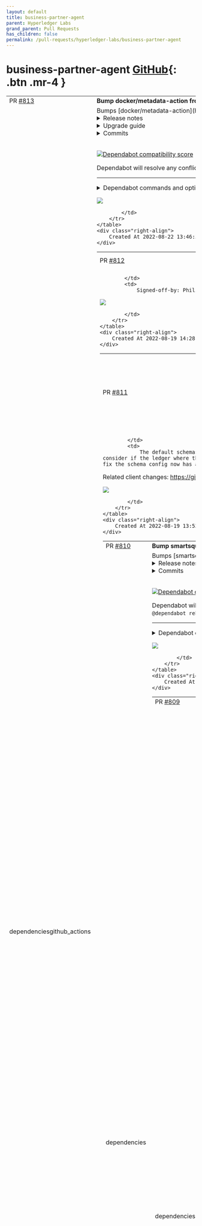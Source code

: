 ```yaml
---
layout: default
title: business-partner-agent
parent: Hyperledger Labs
grand_parent: Pull Requests
has_children: false
permalink: /pull-requests/hyperledger-labs/business-partner-agent
---
```


# business-partner-agent <span class="fs-3 right-align">[GitHub](https://github.com/hyperledger-labs/business-partner-agent){: .btn .mr-4 }</span>


<div>
    <table>
        <tr>
            <td>
                PR <a href="https://github.com/hyperledger-labs/business-partner-agent/pull/813" class=".btn">#813</a>
            </td>
            <td>
                <b>
                    Bump docker/metadata-action from 3 to 4
                </b>
            </td>
        </tr>
        <tr>
            <td>
                <span class="chip">dependencies</span><span class="chip">github_actions</span>
            </td>
            <td>
                Bumps [docker/metadata-action](https://github.com/docker/metadata-action) from 3 to 4.
<details>
<summary>Release notes</summary>
<p><em>Sourced from <a href="https://github.com/docker/metadata-action/releases">docker/metadata-action's releases</a>.</em></p>
<blockquote>
<h2>v4.0.0</h2>
<ul>
<li>Node 16 as default runtime by <a href="https://github.com/crazy-max"><code>@​crazy-max</code></a> (<a href="https://github-redirect.dependabot.com/docker/metadata-action/issues/176">#176</a>)
<ul>
<li>This requires a minimum <a href="https://github.com/actions/runner/releases/tag/v2.285.0">Actions Runner</a> version of v2.285.0, which is by default available in GHES 3.4 or later.</li>
</ul>
</li>
<li>Do not sanitize before pattern matching by <a href="https://github.com/crazy-max"><code>@​crazy-max</code></a> (<a href="https://github-redirect.dependabot.com/docker/metadata-action/issues/201">#201</a>)
<ul>
<li>Breaking change with <code>type=match</code> pattern matching</li>
</ul>
</li>
</ul>
<p><strong>Full Changelog</strong>: <a href="https://github.com/docker/metadata-action/compare/v3.8.0...v4.0.0">https://github.com/docker/metadata-action/compare/v3.8.0...v4.0.0</a></p>
<h2>v3.8.0</h2>
<ul>
<li>Add attribute to enable/disable images by <a href="https://github.com/crazy-max"><code>@​crazy-max</code></a> (<a href="https://github-redirect.dependabot.com/docker/metadata-action/issues/193">#193</a>)</li>
<li>Add <code>is_default_branch</code> global expression by <a href="https://github.com/crazy-max"><code>@​crazy-max</code></a> (<a href="https://github-redirect.dependabot.com/docker/metadata-action/issues/192">#192</a> <a href="https://github-redirect.dependabot.com/docker/metadata-action/issues/197">#197</a> <a href="https://github-redirect.dependabot.com/docker/metadata-action/issues/198">#198</a>)</li>
<li>Update fixtures (dev) by <a href="https://github.com/crazy-max"><code>@​crazy-max</code></a> (<a href="https://github-redirect.dependabot.com/docker/metadata-action/issues/190">#190</a>)</li>
<li>Bump semver from 7.3.5 to 7.3.7 (<a href="https://github-redirect.dependabot.com/docker/metadata-action/issues/185">#185</a>)</li>
<li>Bump moment from 2.29.2 to 2.29.3 (<a href="https://github-redirect.dependabot.com/docker/metadata-action/issues/187">#187</a>)</li>
<li>Bump csv-parse from 4.16.3 to 5.0.4 (<a href="https://github-redirect.dependabot.com/docker/metadata-action/issues/195">#195</a>)</li>
</ul>
<p><strong>Full Changelog</strong>: <a href="https://github.com/docker/metadata-action/compare/v3.7.0...v3.8.0">https://github.com/docker/metadata-action/compare/v3.7.0...v3.8.0</a></p>
<h2>v3.7.0</h2>
<ul>
<li>Handle comments for multi-line inputs (<a href="https://github-redirect.dependabot.com/docker/metadata-action/issues/172">#172</a>)</li>
<li>Missing <code>json</code> output in <code>action.yml</code> (<a href="https://github-redirect.dependabot.com/docker/metadata-action/issues/167">#167</a>)</li>
<li>Update dev dependencies and workflow (<a href="https://github-redirect.dependabot.com/docker/metadata-action/issues/175">#175</a>)</li>
<li>Bump minimist from 1.2.5 to 1.2.6 (<a href="https://github-redirect.dependabot.com/docker/metadata-action/issues/182">#182</a>)</li>
<li>Bump moment from 2.29.1 to 2.29.2 (<a href="https://github-redirect.dependabot.com/docker/metadata-action/issues/180">#180</a>)</li>
<li>Bump <code>@​actions/github</code> from 5.0.0 to 5.0.1 (<a href="https://github-redirect.dependabot.com/docker/metadata-action/issues/179">#179</a>)</li>
<li>Bump node-fetch from 2.6.1 to 2.6.7 (<a href="https://github-redirect.dependabot.com/docker/metadata-action/issues/173">#173</a>)</li>
</ul>
<h2>v3.6.2</h2>
<ul>
<li>Handle raw statement for pre-release (<a href="https://github-redirect.dependabot.com/docker/metadata-action/issues/155">#155</a> <a href="https://github-redirect.dependabot.com/docker/metadata-action/issues/156">#156</a>)</li>
</ul>
<h2>v3.6.1</h2>
<ul>
<li>Preserve quotes inside unquoted field (<a href="https://github-redirect.dependabot.com/docker/metadata-action/issues/153">#153</a>)</li>
</ul>
<h2>v3.6.0</h2>
<ul>
<li><code>base_ref</code> global expression (<a href="https://github-redirect.dependabot.com/docker/metadata-action/issues/142">#142</a>)</li>
<li>Trim tags and flavor inputs (<a href="https://github-redirect.dependabot.com/docker/metadata-action/issues/143">#143</a>)</li>
<li>Bump <code>@​actions/core</code> from 1.5.0 to 1.6.0 (<a href="https://github-redirect.dependabot.com/docker/metadata-action/issues/135">#135</a>)</li>
<li>Bump ansi-regex from 5.0.0 to 5.0.1 (<a href="https://github-redirect.dependabot.com/docker/metadata-action/issues/134">#134</a>)</li>
<li>Bump tmpl from 1.0.4 to 1.0.5 (<a href="https://github-redirect.dependabot.com/docker/metadata-action/issues/132">#132</a>)</li>
<li>Bump csv-parse from 4.16.0 to 4.16.3 (<a href="https://github-redirect.dependabot.com/docker/metadata-action/issues/131">#131</a>)</li>
</ul>
<h2>v3.5.0</h2>
<ul>
<li>Add global expression <code>date</code> (<a href="https://github-redirect.dependabot.com/docker/metadata-action/issues/121">#121</a>)</li>
<li>Bump <code>@​actions/core</code> from 1.4.0 to 1.5.0 (<a href="https://github-redirect.dependabot.com/docker/metadata-action/issues/122">#122</a>)</li>
</ul>
<h2>v3.4.1</h2>
<ul>
<li>Only return edge if branch matches (<a href="https://github-redirect.dependabot.com/docker/metadata-action/issues/115">#115</a>)</li>
</ul>
<h2>v3.4.0</h2>
<ul>
<li>PEP 440 support (<a href="https://github-redirect.dependabot.com/docker/metadata-action/issues/108">#108</a>)</li>
</ul>
<!-- raw HTML omitted -->
</blockquote>
<p>... (truncated)</p>
</details>
<details>
<summary>Upgrade guide</summary>
<p><em>Sourced from <a href="https://github.com/docker/metadata-action/blob/master/UPGRADE.md">docker/metadata-action's upgrade guide</a>.</em></p>
<blockquote>
<h1>Upgrade notes</h1>
<h2>v2 to v3</h2>
<ul>
<li>Repository has been moved to docker org. Replace <code>crazy-max/ghaction-docker-meta@v2</code> with <code>docker/metadata-action@v4</code></li>
<li>The default bake target has been changed: <code>ghaction-docker-meta</code> &gt; <code>docker-metadata-action</code></li>
</ul>
<h2>v1 to v2</h2>
<ul>
<li><a href="https://github.com/docker/metadata-action/blob/master/#inputs">inputs</a>
<ul>
<li><a href="https://github.com/docker/metadata-action/blob/master/#tag-sha"><code>tag-sha</code></a></li>
<li><a href="https://github.com/docker/metadata-action/blob/master/#tag-edge--tag-edge-branch"><code>tag-edge</code> / <code>tag-edge-branch</code></a></li>
<li><a href="https://github.com/docker/metadata-action/blob/master/#tag-semver"><code>tag-semver</code></a></li>
<li><a href="https://github.com/docker/metadata-action/blob/master/#tag-match--tag-match-group"><code>tag-match</code> / <code>tag-match-group</code></a></li>
<li><a href="https://github.com/docker/metadata-action/blob/master/#tag-latest"><code>tag-latest</code></a></li>
<li><a href="https://github.com/docker/metadata-action/blob/master/#tag-schedule"><code>tag-schedule</code></a></li>
<li><a href="https://github.com/docker/metadata-action/blob/master/#tag-custom--tag-custom-only"><code>tag-custom</code> / <code>tag-custom-only</code></a></li>
<li><a href="https://github.com/docker/metadata-action/blob/master/#label-custom"><code>label-custom</code></a></li>
</ul>
</li>
<li><a href="https://github.com/docker/metadata-action/blob/master/#basic-workflow">Basic workflow</a></li>
<li><a href="https://github.com/docker/metadata-action/blob/master/#semver-workflow">Semver workflow</a></li>
</ul>
<h3>inputs</h3>
<table>
<thead>
<tr>
<th>New</th>
<th>Unchanged</th>
<th>Removed</th>
</tr>
</thead>
<tbody>
<tr>
<td><code>tags</code></td>
<td><code>images</code></td>
<td><code>tag-sha</code></td>
</tr>
<tr>
<td><code>flavor</code></td>
<td><code>sep-tags</code></td>
<td><code>tag-edge</code></td>
</tr>
<tr>
<td><code>labels</code></td>
<td><code>sep-labels</code></td>
<td><code>tag-edge-branch</code></td>
</tr>
<tr>
<td></td>
<td></td>
<td><code>tag-semver</code></td>
</tr>
<tr>
<td></td>
<td></td>
<td><code>tag-match</code></td>
</tr>
<tr>
<td></td>
<td></td>
<td><code>tag-match-group</code></td>
</tr>
<tr>
<td></td>
<td></td>
<td><code>tag-latest</code></td>
</tr>
<tr>
<td></td>
<td></td>
<td><code>tag-schedule</code></td>
</tr>
<tr>
<td></td>
<td></td>
<td><code>tag-custom</code></td>
</tr>
<tr>
<td></td>
<td></td>
<td><code>tag-custom-only</code></td>
</tr>
<tr>
<td></td>
<td></td>
<td><code>label-custom</code></td>
</tr>
</tbody>
</table>
<h4><code>tag-sha</code></h4>
<pre lang="yaml"><code>tags: |
  type=sha
</code></pre>
<h4><code>tag-edge</code> / <code>tag-edge-branch</code></h4>
<pre lang="yaml"><code>tags: |
  # default branch
  type=edge
&lt;/tr&gt;&lt;/table&gt; 
</code></pre>
</blockquote>
<p>... (truncated)</p>
</details>
<details>
<summary>Commits</summary>
<ul>
<li><a href="https://github.com/docker/metadata-action/commit/69f6fc9d46f2f8bf0d5491e4aabe0bb8c6a4678a"><code>69f6fc9</code></a> Merge pull request <a href="https://github-redirect.dependabot.com/docker/metadata-action/issues/203">#203</a> from crazy-max/san-fix</li>
<li><a href="https://github.com/docker/metadata-action/commit/2f5b5ae8bf2725130d7ade554556e85077021427"><code>2f5b5ae</code></a> Sanitize tag earlier</li>
<li><a href="https://github.com/docker/metadata-action/commit/f206c36955d3cc6213c38fb3747d9ba4113e686a"><code>f206c36</code></a> Merge pull request <a href="https://github-redirect.dependabot.com/docker/metadata-action/issues/202">#202</a> from crazy-max/v4-prep</li>
<li><a href="https://github.com/docker/metadata-action/commit/a20adfa74e16683029ddca858a830d46940bcde1"><code>a20adfa</code></a> readme: set metadata-action to v4</li>
<li><a href="https://github.com/docker/metadata-action/commit/26b9439ce3c3a94be4548b775c813dc6e9e618a2"><code>26b9439</code></a> Merge pull request <a href="https://github-redirect.dependabot.com/docker/metadata-action/issues/201">#201</a> from crazy-max/fix-sanitization</li>
<li><a href="https://github.com/docker/metadata-action/commit/467883f452335596514beb1a02db7e09de6a08f7"><code>467883f</code></a> Merge pull request <a href="https://github-redirect.dependabot.com/docker/metadata-action/issues/176">#176</a> from crazy-max/node-16</li>
<li><a href="https://github.com/docker/metadata-action/commit/5edf56f2c486f342f4319e9c0a1a79d59a474516"><code>5edf56f</code></a> Node 16 as default runtime</li>
<li><a href="https://github.com/docker/metadata-action/commit/678218f2be830b6011728d42a72a35714f423bcf"><code>678218f</code></a> Note about image name and tag sanitization</li>
<li><a href="https://github.com/docker/metadata-action/commit/e44c1fbe6ec0f8dbe5229eab51e84075fcca8799"><code>e44c1fb</code></a> Do not sanitize before pattern matching</li>
<li>See full diff in <a href="https://github.com/docker/metadata-action/compare/v3...v4">compare view</a></li>
</ul>
</details>
<br />


[![Dependabot compatibility score](https://dependabot-badges.githubapp.com/badges/compatibility_score?dependency-name=docker/metadata-action&package-manager=github_actions&previous-version=3&new-version=4)](https://docs.github.com/en/github/managing-security-vulnerabilities/about-dependabot-security-updates#about-compatibility-scores)

Dependabot will resolve any conflicts with this PR as long as you don't alter it yourself. You can also trigger a rebase manually by commenting `@dependabot rebase`.

[//]: # (dependabot-automerge-start)
[//]: # (dependabot-automerge-end)

---

<details>
<summary>Dependabot commands and options</summary>
<br />

You can trigger Dependabot actions by commenting on this PR:
- `@dependabot rebase` will rebase this PR
- `@dependabot recreate` will recreate this PR, overwriting any edits that have been made to it
- `@dependabot merge` will merge this PR after your CI passes on it
- `@dependabot squash and merge` will squash and merge this PR after your CI passes on it
- `@dependabot cancel merge` will cancel a previously requested merge and block automerging
- `@dependabot reopen` will reopen this PR if it is closed
- `@dependabot close` will close this PR and stop Dependabot recreating it. You can achieve the same result by closing it manually
- `@dependabot ignore this major version` will close this PR and stop Dependabot creating any more for this major version (unless you reopen the PR or upgrade to it yourself)
- `@dependabot ignore this minor version` will close this PR and stop Dependabot creating any more for this minor version (unless you reopen the PR or upgrade to it yourself)
- `@dependabot ignore this dependency` will close this PR and stop Dependabot creating any more for this dependency (unless you reopen the PR or upgrade to it yourself)


</details>

<a href="https://gitpod.io/#https://github.com/hyperledger-labs/business-partner-agent/pull/813"><img src="https://gitpod.io/button/open-in-gitpod.svg"/></a>


            </td>
        </tr>
    </table>
    <div class="right-align">
        Created At 2022-08-22 13:46:33 +0000 UTC
    </div>
</div>

<div>
    <table>
        <tr>
            <td>
                PR <a href="https://github.com/hyperledger-labs/business-partner-agent/pull/812" class=".btn">#812</a>
            </td>
            <td>
                <b>
                    fix codeql
                </b>
            </td>
        </tr>
        <tr>
            <td>
                
            </td>
            <td>
                Signed-off-by: Philipp Etschel <philipp.etschel@ch.bosch.com>

<a href="https://gitpod.io/#https://github.com/hyperledger-labs/business-partner-agent/pull/812"><img src="https://gitpod.io/button/open-in-gitpod.svg"/></a>


            </td>
        </tr>
    </table>
    <div class="right-align">
        Created At 2022-08-19 14:28:50 +0000 UTC
    </div>
</div>

<div>
    <table>
        <tr>
            <td>
                PR <a href="https://github.com/hyperledger-labs/business-partner-agent/pull/811" class=".btn">#811</a>
            </td>
            <td>
                <b>
                    Fix default schema creation when multi ledger support is enabled
                </b>
            </td>
        </tr>
        <tr>
            <td>
                
            </td>
            <td>
                The default schemas are created when a) the schemas.yml config is enabled and b) if the schema is found on any ledger. This logic did not consider if the ledger where the default schema resides is the write/production ledger. So the creation of credential definition failed in some cases. As a fix the schema config now has a ledgerId and only if the ledgerId matches the writeLedgerId the default schema is loaded.

Related client changes: https://github.com/hyperledger-labs/acapy-java-client/pull/60/files

<a href="https://gitpod.io/#https://github.com/hyperledger-labs/business-partner-agent/pull/811"><img src="https://gitpod.io/button/open-in-gitpod.svg"/></a>


            </td>
        </tr>
    </table>
    <div class="right-align">
        Created At 2022-08-19 13:53:16 +0000 UTC
    </div>
</div>

<div>
    <table>
        <tr>
            <td>
                PR <a href="https://github.com/hyperledger-labs/business-partner-agent/pull/810" class=".btn">#810</a>
            </td>
            <td>
                <b>
                    Bump smartsquaregmbh/delete-old-packages from 0.3.1 to 0.4.0
                </b>
            </td>
        </tr>
        <tr>
            <td>
                <span class="chip">dependencies</span>
            </td>
            <td>
                Bumps [smartsquaregmbh/delete-old-packages](https://github.com/smartsquaregmbh/delete-old-packages) from 0.3.1 to 0.4.0.
<details>
<summary>Release notes</summary>
<p><em>Sourced from <a href="https://github.com/smartsquaregmbh/delete-old-packages/releases">smartsquaregmbh/delete-old-packages's releases</a>.</em></p>
<blockquote>
<h2>v0.4.0</h2>
<ul>
<li>Adjust for change in GitHub API (thanks to <a href="https://github.com/nickdandakis"><code>@​nickdandakis</code></a>!).</li>
<li>Update dependencies.</li>
</ul>
<h2>v0.3.3</h2>
<ul>
<li>Fix deprecation warning.</li>
<li>Improve logging.</li>
<li>Update dependencies.</li>
</ul>
<h2>v0.3.2</h2>
<ul>
<li>Fix a special case in single version queries.</li>
<li>Update dependencies.</li>
</ul>
</blockquote>
</details>
<details>
<summary>Commits</summary>
<ul>
<li><a href="https://github.com/SmartsquareGmbH/delete-old-packages/commit/a358ec08625ecfb7fce0eef859e6254e19114e36"><code>a358ec0</code></a> Bump version</li>
<li><a href="https://github.com/SmartsquareGmbH/delete-old-packages/commit/9f695aaa6b97a96c8a1137a9ab97d48849024726"><code>9f695aa</code></a> Build</li>
<li><a href="https://github.com/SmartsquareGmbH/delete-old-packages/commit/f081724bc8d4d7bf59bf5ea5de2ceeee236511fa"><code>f081724</code></a> Update dependencies</li>
<li><a href="https://github.com/SmartsquareGmbH/delete-old-packages/commit/f9c81181f31cb139c99aff1d8c3777c5dd46d191"><code>f9c8118</code></a> Build</li>
<li><a href="https://github.com/SmartsquareGmbH/delete-old-packages/commit/83dedabe18acb40bf1d7969118c2538109bfcf89"><code>83dedab</code></a> Update $packageVersionID from String! to ID!</li>
<li><a href="https://github.com/SmartsquareGmbH/delete-old-packages/commit/775a0230ddf1ebe547a1bc7e2edc8a7fb2918bdd"><code>775a023</code></a> Fix typos</li>
<li><a href="https://github.com/SmartsquareGmbH/delete-old-packages/commit/ac71b181be87ef2a7eb4572a0203a7b565756523"><code>ac71b18</code></a> Bump version</li>
<li><a href="https://github.com/SmartsquareGmbH/delete-old-packages/commit/6e6735154d2df4a6b12cbcef5f14720cc9f1937d"><code>6e67351</code></a> Build</li>
<li><a href="https://github.com/SmartsquareGmbH/delete-old-packages/commit/c7d24f9cfb8c6fede9d84c307b835b02562d27b6"><code>c7d24f9</code></a> Improve logging</li>
<li><a href="https://github.com/SmartsquareGmbH/delete-old-packages/commit/9ebf171eccfa2229e4bf04923a696be4358142ca"><code>9ebf171</code></a> Build</li>
<li>Additional commits viewable in <a href="https://github.com/smartsquaregmbh/delete-old-packages/compare/v0.3.1...v0.4.0">compare view</a></li>
</ul>
</details>
<br />


[![Dependabot compatibility score](https://dependabot-badges.githubapp.com/badges/compatibility_score?dependency-name=smartsquaregmbh/delete-old-packages&package-manager=github_actions&previous-version=0.3.1&new-version=0.4.0)](https://docs.github.com/en/github/managing-security-vulnerabilities/about-dependabot-security-updates#about-compatibility-scores)

Dependabot will resolve any conflicts with this PR as long as you don't alter it yourself. You can also trigger a rebase manually by commenting `@dependabot rebase`.

[//]: # (dependabot-automerge-start)
[//]: # (dependabot-automerge-end)

---

<details>
<summary>Dependabot commands and options</summary>
<br />

You can trigger Dependabot actions by commenting on this PR:
- `@dependabot rebase` will rebase this PR
- `@dependabot recreate` will recreate this PR, overwriting any edits that have been made to it
- `@dependabot merge` will merge this PR after your CI passes on it
- `@dependabot squash and merge` will squash and merge this PR after your CI passes on it
- `@dependabot cancel merge` will cancel a previously requested merge and block automerging
- `@dependabot reopen` will reopen this PR if it is closed
- `@dependabot close` will close this PR and stop Dependabot recreating it. You can achieve the same result by closing it manually
- `@dependabot ignore this major version` will close this PR and stop Dependabot creating any more for this major version (unless you reopen the PR or upgrade to it yourself)
- `@dependabot ignore this minor version` will close this PR and stop Dependabot creating any more for this minor version (unless you reopen the PR or upgrade to it yourself)
- `@dependabot ignore this dependency` will close this PR and stop Dependabot creating any more for this dependency (unless you reopen the PR or upgrade to it yourself)


</details>

<a href="https://gitpod.io/#https://github.com/hyperledger-labs/business-partner-agent/pull/810"><img src="https://gitpod.io/button/open-in-gitpod.svg"/></a>


            </td>
        </tr>
    </table>
    <div class="right-align">
        Created At 2022-08-19 13:26:55 +0000 UTC
    </div>
</div>

<div>
    <table>
        <tr>
            <td>
                PR <a href="https://github.com/hyperledger-labs/business-partner-agent/pull/809" class=".btn">#809</a>
            </td>
            <td>
                <b>
                    Bump docker/login-action from 1 to 2
                </b>
            </td>
        </tr>
        <tr>
            <td>
                <span class="chip">dependencies</span>
            </td>
            <td>
                Bumps [docker/login-action](https://github.com/docker/login-action) from 1 to 2.
<details>
<summary>Release notes</summary>
<p><em>Sourced from <a href="https://github.com/docker/login-action/releases">docker/login-action's releases</a>.</em></p>
<blockquote>
<h2>v2.0.0</h2>
<ul>
<li>Node 16 as default runtime by <a href="https://github.com/crazy-max"><code>@​crazy-max</code></a> (<a href="https://github-redirect.dependabot.com/docker/login-action/issues/161">#161</a>)
<ul>
<li>This requires a minimum <a href="https://github.com/actions/runner/releases/tag/v2.285.0">Actions Runner</a> version of v2.285.0, which is by default available in GHES 3.4 or later.</li>
</ul>
</li>
<li>chore: update dev dependencies and workflow by <a href="https://github.com/crazy-max"><code>@​crazy-max</code></a> (<a href="https://github-redirect.dependabot.com/docker/login-action/issues/170">#170</a>)</li>
<li>Bump <code>@​actions/exec</code> from 1.1.0 to 1.1.1 (<a href="https://github-redirect.dependabot.com/docker/login-action/issues/167">#167</a>)</li>
<li>Bump <code>@​actions/io</code> from 1.1.1 to 1.1.2 (<a href="https://github-redirect.dependabot.com/docker/login-action/issues/168">#168</a>)</li>
<li>Bump minimist from 1.2.5 to 1.2.6 (<a href="https://github-redirect.dependabot.com/docker/login-action/issues/176">#176</a>)</li>
<li>Bump https-proxy-agent from 5.0.0 to 5.0.1 (<a href="https://github-redirect.dependabot.com/docker/login-action/issues/182">#182</a>)</li>
</ul>
<p><strong>Full Changelog</strong>: <a href="https://github.com/docker/login-action/compare/v1.14.1...v2.0.0">https://github.com/docker/login-action/compare/v1.14.1...v2.0.0</a></p>
<h2>v1.14.1</h2>
<ul>
<li>Revert to Node 12 as default runtime to fix issue for GHE users (<a href="https://github-redirect.dependabot.com/docker/login-action/issues/160">#160</a>)</li>
</ul>
<h2>v1.14.0</h2>
<ul>
<li>Update to node 16 (<a href="https://github-redirect.dependabot.com/docker/login-action/issues/158">#158</a>)</li>
<li>Bump <code>@​aws-sdk/client-ecr</code> from 3.45.0 to 3.53.0 (<a href="https://github-redirect.dependabot.com/docker/login-action/issues/157">#157</a>)</li>
<li>Bump <code>@​aws-sdk/client-ecr-public</code> from 3.45.0 to 3.53.0 (<a href="https://github-redirect.dependabot.com/docker/login-action/issues/156">#156</a>)</li>
</ul>
<h2>v1.13.0</h2>
<ul>
<li>Handle proxy settings for aws-sdk (<a href="https://github-redirect.dependabot.com/docker/login-action/issues/152">#152</a>)</li>
<li>Workload identity based authentication docs for GCR and GAR (<a href="https://github-redirect.dependabot.com/docker/login-action/issues/112">#112</a>)</li>
<li>Test login against ACR (<a href="https://github-redirect.dependabot.com/docker/login-action/issues/49">#49</a>)</li>
<li>Bump <code>@​aws-sdk/client-ecr</code> from 3.44.0 to 3.45.0 (<a href="https://github-redirect.dependabot.com/docker/login-action/issues/132">#132</a>)</li>
<li>Bump <code>@​aws-sdk/client-ecr-public</code> from 3.43.0 to 3.45.0 (<a href="https://github-redirect.dependabot.com/docker/login-action/issues/131">#131</a>)</li>
</ul>
<h2>v1.12.0</h2>
<ul>
<li>ECR: only set credentials if username and password are specified (<a href="https://github-redirect.dependabot.com/docker/login-action/issues/128">#128</a>)</li>
<li>Refactor to use aws-sdk v3 (<a href="https://github-redirect.dependabot.com/docker/login-action/issues/128">#128</a>)</li>
</ul>
<h2>v1.11.0</h2>
<ul>
<li>ECR: switch implementation to use the AWS SDK (<a href="https://github-redirect.dependabot.com/docker/login-action/issues/126">#126</a>)</li>
<li><code>ecr</code> input to specify whether the given registry is ECR (<a href="https://github-redirect.dependabot.com/docker/login-action/issues/123">#123</a>)</li>
<li>Test against Windows runner (<a href="https://github-redirect.dependabot.com/docker/login-action/issues/126">#126</a>)</li>
<li>Update instructions for Google registry (<a href="https://github-redirect.dependabot.com/docker/login-action/issues/127">#127</a>)</li>
<li>Update dev workflow (<a href="https://github-redirect.dependabot.com/docker/login-action/issues/111">#111</a>)</li>
<li>Small changes for GHCR doc (<a href="https://github-redirect.dependabot.com/docker/login-action/issues/86">#86</a>)</li>
<li>Update dev dependencies (<a href="https://github-redirect.dependabot.com/docker/login-action/issues/85">#85</a>)</li>
<li>Bump ansi-regex from 5.0.0 to 5.0.1 (<a href="https://github-redirect.dependabot.com/docker/login-action/issues/101">#101</a>)</li>
<li>Bump tmpl from 1.0.4 to 1.0.5 (<a href="https://github-redirect.dependabot.com/docker/login-action/issues/100">#100</a>)</li>
<li>Bump <code>@​actions/core</code> from 1.4.0 to 1.6.0 (<a href="https://github-redirect.dependabot.com/docker/login-action/issues/94">#94</a> <a href="https://github-redirect.dependabot.com/docker/login-action/issues/103">#103</a>)</li>
<li>Bump codecov/codecov-action from 1 to 2 (<a href="https://github-redirect.dependabot.com/docker/login-action/issues/88">#88</a>)</li>
<li>Bump hosted-git-info from 2.8.8 to 2.8.9 (<a href="https://github-redirect.dependabot.com/docker/login-action/issues/83">#83</a>)</li>
<li>Bump node-notifier from 8.0.0 to 8.0.2 (<a href="https://github-redirect.dependabot.com/docker/login-action/issues/82">#82</a>)</li>
<li>Bump ws from 7.3.1 to 7.5.0 (<a href="https://github-redirect.dependabot.com/docker/login-action/issues/81">#81</a>)</li>
<li>Bump lodash from 4.17.20 to 4.17.21 (<a href="https://github-redirect.dependabot.com/docker/login-action/issues/80">#80</a>)</li>
<li>Bump y18n from 4.0.0 to 4.0.3 (<a href="https://github-redirect.dependabot.com/docker/login-action/issues/79">#79</a>)</li>
</ul>
<h2>v1.10.0</h2>
<ul>
<li>GitHub Packages Docker Registry deprecated (<a href="https://github-redirect.dependabot.com/docker/login-action/issues/78">#78</a>)</li>
</ul>
<!-- raw HTML omitted -->
</blockquote>
<p>... (truncated)</p>
</details>
<details>
<summary>Commits</summary>
<ul>
<li><a href="https://github.com/docker/login-action/commit/49ed152c8eca782a232dede0303416e8f356c37b"><code>49ed152</code></a> Merge pull request <a href="https://github-redirect.dependabot.com/docker/login-action/issues/161">#161</a> from crazy-max/node16-runtime</li>
<li><a href="https://github.com/docker/login-action/commit/b61a9ce7bd93239c435d3a7e3d6fe56020bf38c3"><code>b61a9ce</code></a> Node 16 as default runtime</li>
<li><a href="https://github.com/docker/login-action/commit/3a136a8631bbc4ca05cc2f33d3a19059e9255bae"><code>3a136a8</code></a> Merge pull request <a href="https://github-redirect.dependabot.com/docker/login-action/issues/182">#182</a> from docker/dependabot/npm_and_yarn/https-proxy-agent...</li>
<li><a href="https://github.com/docker/login-action/commit/b312880b6957654c92704d65c445d4db3157237f"><code>b312880</code></a> Update generated content</li>
<li><a href="https://github.com/docker/login-action/commit/795794e081a18060d5db5537d3e874e675d8d7c9"><code>795794e</code></a> Bump https-proxy-agent from 5.0.0 to 5.0.1</li>
<li><a href="https://github.com/docker/login-action/commit/1edf6180e07d2ffb423fc48a1a552855c0a1f508"><code>1edf618</code></a> Merge pull request <a href="https://github-redirect.dependabot.com/docker/login-action/issues/179">#179</a> from docker/dependabot/github_actions/codecov/codecov...</li>
<li><a href="https://github.com/docker/login-action/commit/8e66ad4089051ec73ac8b193deca830bd52edb83"><code>8e66ad4</code></a> Bump codecov/codecov-action from 2 to 3</li>
<li><a href="https://github.com/docker/login-action/commit/7c79b598eaa33458e78e8d0d71e0a9c217dd92af"><code>7c79b59</code></a> Merge pull request <a href="https://github-redirect.dependabot.com/docker/login-action/issues/176">#176</a> from docker/dependabot/npm_and_yarn/minimist-1.2.6</li>
<li><a href="https://github.com/docker/login-action/commit/24a38e0d6d99bc9b277904a244b17b7e511d994f"><code>24a38e0</code></a> Bump minimist from 1.2.5 to 1.2.6</li>
<li><a href="https://github.com/docker/login-action/commit/70e1ff84cbd75a9e03941a79f21f05f1b03a71bb"><code>70e1ff8</code></a> Merge pull request <a href="https://github-redirect.dependabot.com/docker/login-action/issues/170">#170</a> from crazy-max/eslint</li>
<li>Additional commits viewable in <a href="https://github.com/docker/login-action/compare/v1...v2">compare view</a></li>
</ul>
</details>
<br />


[![Dependabot compatibility score](https://dependabot-badges.githubapp.com/badges/compatibility_score?dependency-name=docker/login-action&package-manager=github_actions&previous-version=1&new-version=2)](https://docs.github.com/en/github/managing-security-vulnerabilities/about-dependabot-security-updates#about-compatibility-scores)

Dependabot will resolve any conflicts with this PR as long as you don't alter it yourself. You can also trigger a rebase manually by commenting `@dependabot rebase`.

[//]: # (dependabot-automerge-start)
[//]: # (dependabot-automerge-end)

---

<details>
<summary>Dependabot commands and options</summary>
<br />

You can trigger Dependabot actions by commenting on this PR:
- `@dependabot rebase` will rebase this PR
- `@dependabot recreate` will recreate this PR, overwriting any edits that have been made to it
- `@dependabot merge` will merge this PR after your CI passes on it
- `@dependabot squash and merge` will squash and merge this PR after your CI passes on it
- `@dependabot cancel merge` will cancel a previously requested merge and block automerging
- `@dependabot reopen` will reopen this PR if it is closed
- `@dependabot close` will close this PR and stop Dependabot recreating it. You can achieve the same result by closing it manually
- `@dependabot ignore this major version` will close this PR and stop Dependabot creating any more for this major version (unless you reopen the PR or upgrade to it yourself)
- `@dependabot ignore this minor version` will close this PR and stop Dependabot creating any more for this minor version (unless you reopen the PR or upgrade to it yourself)
- `@dependabot ignore this dependency` will close this PR and stop Dependabot creating any more for this dependency (unless you reopen the PR or upgrade to it yourself)


</details>

<a href="https://gitpod.io/#https://github.com/hyperledger-labs/business-partner-agent/pull/809"><img src="https://gitpod.io/button/open-in-gitpod.svg"/></a>


            </td>
        </tr>
    </table>
    <div class="right-align">
        Created At 2022-08-19 13:26:51 +0000 UTC
    </div>
</div>

<div>
    <table>
        <tr>
            <td>
                PR <a href="https://github.com/hyperledger-labs/business-partner-agent/pull/808" class=".btn">#808</a>
            </td>
            <td>
                <b>
                    Bump docker/setup-buildx-action from 1 to 2
                </b>
            </td>
        </tr>
        <tr>
            <td>
                <span class="chip">dependencies</span>
            </td>
            <td>
                Bumps [docker/setup-buildx-action](https://github.com/docker/setup-buildx-action) from 1 to 2.
<details>
<summary>Release notes</summary>
<p><em>Sourced from <a href="https://github.com/docker/setup-buildx-action/releases">docker/setup-buildx-action's releases</a>.</em></p>
<blockquote>
<h2>v2.0.0</h2>
<ul>
<li>Node 16 as default runtime by <a href="https://github.com/crazy-max"><code>@​crazy-max</code></a> (<a href="https://github-redirect.dependabot.com/docker/setup-buildx-action/issues/131">#131</a>)
<ul>
<li>This requires a minimum <a href="https://github.com/actions/runner/releases/tag/v2.285.0">Actions Runner</a> version of v2.285.0, which is by default available in GHES 3.4 or later.</li>
</ul>
</li>
</ul>
<p><strong>Full Changelog</strong>: <a href="https://github.com/docker/setup-buildx-action/compare/v1.7.0...v2.0.0">https://github.com/docker/setup-buildx-action/compare/v1.7.0...v2.0.0</a></p>
<h2>v1.7.0</h2>
<ul>
<li>Standalone mode by <a href="https://github.com/crazy-max"><code>@​crazy-max</code></a> in (<a href="https://github-redirect.dependabot.com/docker/setup-buildx-action/issues/119">#119</a>)</li>
<li>Update dev dependencies and workflow by <a href="https://github.com/crazy-max"><code>@​crazy-max</code></a> (<a href="https://github-redirect.dependabot.com/docker/setup-buildx-action/issues/114">#114</a> <a href="https://github-redirect.dependabot.com/docker/setup-buildx-action/issues/130">#130</a>)</li>
<li>Bump tmpl from 1.0.4 to 1.0.5 (<a href="https://github-redirect.dependabot.com/docker/setup-buildx-action/issues/108">#108</a>)</li>
<li>Bump ansi-regex from 5.0.0 to 5.0.1 (<a href="https://github-redirect.dependabot.com/docker/setup-buildx-action/issues/109">#109</a>)</li>
<li>Bump <code>@​actions/core</code> from 1.5.0 to 1.6.0 (<a href="https://github-redirect.dependabot.com/docker/setup-buildx-action/issues/110">#110</a>)</li>
<li>Bump actions/checkout from 2 to 3 (<a href="https://github-redirect.dependabot.com/docker/setup-buildx-action/issues/126">#126</a>)</li>
<li>Bump <code>@​actions/tool-cache</code> from 1.7.1 to 1.7.2 (<a href="https://github-redirect.dependabot.com/docker/setup-buildx-action/issues/128">#128</a>)</li>
<li>Bump <code>@​actions/exec</code> from 1.1.0 to 1.1.1 (<a href="https://github-redirect.dependabot.com/docker/setup-buildx-action/issues/129">#129</a>)</li>
<li>Bump minimist from 1.2.5 to 1.2.6 (<a href="https://github-redirect.dependabot.com/docker/setup-buildx-action/issues/132">#132</a>)</li>
<li>Bump codecov/codecov-action from 2 to 3 (<a href="https://github-redirect.dependabot.com/docker/setup-buildx-action/issues/133">#133</a>)</li>
<li>Bump semver from 7.3.5 to 7.3.7 (<a href="https://github-redirect.dependabot.com/docker/setup-buildx-action/issues/136">#136</a>)</li>
</ul>
<h2>v1.6.0</h2>
<ul>
<li>Add <code>config-inline</code> input (<a href="https://github-redirect.dependabot.com/docker/setup-buildx-action/issues/106">#106</a>)</li>
<li>Bump <code>@​actions/core</code> from 1.4.0 to 1.5.0 (<a href="https://github-redirect.dependabot.com/docker/setup-buildx-action/issues/104">#104</a>)</li>
<li>Bump codecov/codecov-action from 1 to 2 (<a href="https://github-redirect.dependabot.com/docker/setup-buildx-action/issues/101">#101</a>)</li>
</ul>
<h2>v1.5.1</h2>
<ul>
<li>Explicit version spec for caching (<a href="https://github-redirect.dependabot.com/docker/setup-buildx-action/issues/100">#100</a>)</li>
</ul>
<h2>v1.5.0</h2>
<ul>
<li>Allow building buildx from source (<a href="https://github-redirect.dependabot.com/docker/setup-buildx-action/issues/99">#99</a>)</li>
</ul>
<h2>v1.4.1</h2>
<ul>
<li>Fix <code>docker: invalid reference format</code> (<a href="https://github-redirect.dependabot.com/docker/setup-buildx-action/issues/97">#97</a>)</li>
</ul>
<h2>v1.4.0</h2>
<ul>
<li>Update dev deps (<a href="https://github-redirect.dependabot.com/docker/setup-buildx-action/issues/95">#95</a>)</li>
<li>Use built-in <code>getExecOutput</code> (<a href="https://github-redirect.dependabot.com/docker/setup-buildx-action/issues/94">#94</a>)</li>
<li>Use <code>core.getBooleanInput</code> (<a href="https://github-redirect.dependabot.com/docker/setup-buildx-action/issues/93">#93</a>)</li>
<li>Bump <code>@​actions/exec</code> from 1.0.4 to 1.1.0 (<a href="https://github-redirect.dependabot.com/docker/setup-buildx-action/issues/85">#85</a>)</li>
<li>Bump y18n from 4.0.0 to 4.0.3 (<a href="https://github-redirect.dependabot.com/docker/setup-buildx-action/issues/91">#91</a>)</li>
<li>Bump hosted-git-info from 2.8.8 to 2.8.9 (<a href="https://github-redirect.dependabot.com/docker/setup-buildx-action/issues/89">#89</a>)</li>
<li>Bump ws from 7.3.1 to 7.5.0 (<a href="https://github-redirect.dependabot.com/docker/setup-buildx-action/issues/90">#90</a>)</li>
<li>Bump <code>@​actions/tool-cache</code> from 1.6.1 to 1.7.1 (<a href="https://github-redirect.dependabot.com/docker/setup-buildx-action/issues/82">#82</a> <a href="https://github-redirect.dependabot.com/docker/setup-buildx-action/issues/86">#86</a>)</li>
<li>Bump <code>@​actions/core</code> from 1.2.7 to 1.4.0 (<a href="https://github-redirect.dependabot.com/docker/setup-buildx-action/issues/80">#80</a> <a href="https://github-redirect.dependabot.com/docker/setup-buildx-action/issues/87">#87</a>)</li>
</ul>
<h2>v1.3.0</h2>
<ul>
<li>Display BuildKit version (<a href="https://github-redirect.dependabot.com/docker/setup-buildx-action/issues/72">#72</a>)</li>
</ul>
<h2>v1.2.0</h2>
<ul>
<li>Remove os limitation (<a href="https://github-redirect.dependabot.com/docker/setup-buildx-action/issues/71">#71</a>)</li>
<li>Add test job for <code>config</code> input (<a href="https://github-redirect.dependabot.com/docker/setup-buildx-action/issues/68">#68</a>)</li>
</ul>
<!-- raw HTML omitted -->
</blockquote>
<p>... (truncated)</p>
</details>
<details>
<summary>Commits</summary>
<ul>
<li><a href="https://github.com/docker/setup-buildx-action/commit/dc7b9719a96d48369863986a06765841d7ea23f6"><code>dc7b971</code></a> Merge pull request <a href="https://github-redirect.dependabot.com/docker/setup-buildx-action/issues/131">#131</a> from crazy-max/node16</li>
<li><a href="https://github.com/docker/setup-buildx-action/commit/f55bc08278651b656ee62b6ac783a728845412a8"><code>f55bc08</code></a> Merge pull request <a href="https://github-redirect.dependabot.com/docker/setup-buildx-action/issues/141">#141</a> from crazy-max/fix-test</li>
<li><a href="https://github.com/docker/setup-buildx-action/commit/aa877a9d36ddbed778ffbf41ea213fe5a457520b"><code>aa877a9</code></a> ci: fix standalone test</li>
<li><a href="https://github.com/docker/setup-buildx-action/commit/130c56f342d03a8e22596cda4ff8eeaff804eb7a"><code>130c56f</code></a> Node 16 as default runtime</li>
<li>See full diff in <a href="https://github.com/docker/setup-buildx-action/compare/v1...v2">compare view</a></li>
</ul>
</details>
<br />


[![Dependabot compatibility score](https://dependabot-badges.githubapp.com/badges/compatibility_score?dependency-name=docker/setup-buildx-action&package-manager=github_actions&previous-version=1&new-version=2)](https://docs.github.com/en/github/managing-security-vulnerabilities/about-dependabot-security-updates#about-compatibility-scores)

Dependabot will resolve any conflicts with this PR as long as you don't alter it yourself. You can also trigger a rebase manually by commenting `@dependabot rebase`.

[//]: # (dependabot-automerge-start)
[//]: # (dependabot-automerge-end)

---

<details>
<summary>Dependabot commands and options</summary>
<br />

You can trigger Dependabot actions by commenting on this PR:
- `@dependabot rebase` will rebase this PR
- `@dependabot recreate` will recreate this PR, overwriting any edits that have been made to it
- `@dependabot merge` will merge this PR after your CI passes on it
- `@dependabot squash and merge` will squash and merge this PR after your CI passes on it
- `@dependabot cancel merge` will cancel a previously requested merge and block automerging
- `@dependabot reopen` will reopen this PR if it is closed
- `@dependabot close` will close this PR and stop Dependabot recreating it. You can achieve the same result by closing it manually
- `@dependabot ignore this major version` will close this PR and stop Dependabot creating any more for this major version (unless you reopen the PR or upgrade to it yourself)
- `@dependabot ignore this minor version` will close this PR and stop Dependabot creating any more for this minor version (unless you reopen the PR or upgrade to it yourself)
- `@dependabot ignore this dependency` will close this PR and stop Dependabot creating any more for this dependency (unless you reopen the PR or upgrade to it yourself)


</details>

<a href="https://gitpod.io/#https://github.com/hyperledger-labs/business-partner-agent/pull/808"><img src="https://gitpod.io/button/open-in-gitpod.svg"/></a>


            </td>
        </tr>
    </table>
    <div class="right-align">
        Created At 2022-08-19 13:26:46 +0000 UTC
    </div>
</div>

<div>
    <table>
        <tr>
            <td>
                PR <a href="https://github.com/hyperledger-labs/business-partner-agent/pull/807" class=".btn">#807</a>
            </td>
            <td>
                <b>
                    Bump docker/setup-qemu-action from 1 to 2
                </b>
            </td>
        </tr>
        <tr>
            <td>
                <span class="chip">dependencies</span>
            </td>
            <td>
                Bumps [docker/setup-qemu-action](https://github.com/docker/setup-qemu-action) from 1 to 2.
<details>
<summary>Release notes</summary>
<p><em>Sourced from <a href="https://github.com/docker/setup-qemu-action/releases">docker/setup-qemu-action's releases</a>.</em></p>
<blockquote>
<h2>v2.0.0</h2>
<ul>
<li>Node 16 as default runtime by <a href="https://github.com/crazy-max"><code>@​crazy-max</code></a> (<a href="https://github-redirect.dependabot.com/docker/setup-qemu-action/issues/48">#48</a>)
<ul>
<li>This requires a minimum <a href="https://github.com/actions/runner/releases/tag/v2.285.0">Actions Runner</a> version of v2.285.0, which is by default available in GHES 3.4 or later.</li>
</ul>
</li>
<li>chore: update dev dependencies and workflow by <a href="https://github.com/crazy-max"><code>@​crazy-max</code></a> (<a href="https://github-redirect.dependabot.com/docker/setup-qemu-action/issues/43">#43</a> <a href="https://github-redirect.dependabot.com/docker/setup-qemu-action/issues/47">#47</a>)</li>
<li>Bump <code>@​actions/core</code> from 1.3.0 to 1.6.0 (<a href="https://github-redirect.dependabot.com/docker/setup-qemu-action/issues/37">#37</a> <a href="https://github-redirect.dependabot.com/docker/setup-qemu-action/issues/39">#39</a> <a href="https://github-redirect.dependabot.com/docker/setup-qemu-action/issues/41">#41</a>)</li>
<li>Bump <code>@​actions/exec</code> from 1.0.4 to 1.1.1 (<a href="https://github-redirect.dependabot.com/docker/setup-qemu-action/issues/38">#38</a> <a href="https://github-redirect.dependabot.com/docker/setup-qemu-action/issues/46">#46</a>)</li>
</ul>
<p><strong>Full Changelog</strong>: <a href="https://github.com/docker/setup-qemu-action/compare/v1.2.0...v2.0.0">https://github.com/docker/setup-qemu-action/compare/v1.2.0...v2.0.0</a></p>
<h2>v1.2.0</h2>
<ul>
<li>Display image information (<a href="https://github-redirect.dependabot.com/docker/setup-qemu-action/issues/36">#36</a>)</li>
<li>Bump <code>@​actions/core</code> from 1.2.7 to 1.3.0 (<a href="https://github-redirect.dependabot.com/docker/setup-qemu-action/issues/35">#35</a>)</li>
</ul>
<h2>v1.1.0</h2>
<ul>
<li>Remove os limitation (<a href="https://github-redirect.dependabot.com/docker/setup-qemu-action/issues/30">#30</a>)</li>
<li>Bump <code>@​actions/core</code> from 1.2.6 to 1.2.7 (<a href="https://github-redirect.dependabot.com/docker/setup-qemu-action/issues/29">#29</a>)</li>
</ul>
<h2>v1.0.2</h2>
<ul>
<li>Enhance workflow (<a href="https://github-redirect.dependabot.com/docker/setup-qemu-action/issues/26">#26</a>)</li>
<li>Container based developer flow (<a href="https://github-redirect.dependabot.com/docker/setup-qemu-action/issues/19">#19</a> <a href="https://github-redirect.dependabot.com/docker/setup-qemu-action/issues/20">#20</a>)</li>
</ul>
<h2>v1.0.1</h2>
<ul>
<li>Fix CVE-2020-15228</li>
</ul>
</blockquote>
</details>
<details>
<summary>Commits</summary>
<ul>
<li><a href="https://github.com/docker/setup-qemu-action/commit/8b122486cedac8393e77aa9734c3528886e4a1a8"><code>8b12248</code></a> Merge pull request <a href="https://github-redirect.dependabot.com/docker/setup-qemu-action/issues/48">#48</a> from crazy-max/node-16</li>
<li><a href="https://github.com/docker/setup-qemu-action/commit/466d53193ca9a892b43bd0f7fcacd4537854009f"><code>466d531</code></a> Merge pull request <a href="https://github-redirect.dependabot.com/docker/setup-qemu-action/issues/50">#50</a> from crazy-max/update-readme</li>
<li><a href="https://github.com/docker/setup-qemu-action/commit/607c1922b58acc78ad41e470aa7f061af7ef1f85"><code>607c192</code></a> simplify usage example</li>
<li><a href="https://github.com/docker/setup-qemu-action/commit/d7849ecb9c834e9164bac38b409bad6b31f9fd1f"><code>d7849ec</code></a> Node 16 as default runtime</li>
<li><a href="https://github.com/docker/setup-qemu-action/commit/2d4bfe71c9c7c6adb935665efb1a651cc8e799ba"><code>2d4bfe7</code></a> Merge pull request <a href="https://github-redirect.dependabot.com/docker/setup-qemu-action/issues/47">#47</a> from crazy-max/update-dev</li>
<li><a href="https://github.com/docker/setup-qemu-action/commit/224b802eb3ef627939fa7cc83532f673a8bec346"><code>224b802</code></a> chore: update dev dependencies and workflow</li>
<li><a href="https://github.com/docker/setup-qemu-action/commit/95bd86577812b34f1db6d5e57b728cb63b9aa388"><code>95bd865</code></a> Merge pull request <a href="https://github-redirect.dependabot.com/docker/setup-qemu-action/issues/46">#46</a> from docker/dependabot/npm_and_yarn/actions/exec-1.1.1</li>
<li><a href="https://github.com/docker/setup-qemu-action/commit/cfd091faa1bc4166b21275c814f26cfe27f6cb43"><code>cfd091f</code></a> Bump <code>@​actions/exec</code> from 1.1.0 to 1.1.1</li>
<li><a href="https://github.com/docker/setup-qemu-action/commit/d2a60302b87194ce3bff607f8a9af18fe5ec1cdc"><code>d2a6030</code></a> Merge pull request <a href="https://github-redirect.dependabot.com/docker/setup-qemu-action/issues/45">#45</a> from docker/dependabot/github_actions/actions/checkout-3</li>
<li><a href="https://github.com/docker/setup-qemu-action/commit/97dc484a91e07bd7fe42cfff1919c2ea5ff6df50"><code>97dc484</code></a> Bump actions/checkout from 2 to 3</li>
<li>Additional commits viewable in <a href="https://github.com/docker/setup-qemu-action/compare/v1...v2">compare view</a></li>
</ul>
</details>
<br />


[![Dependabot compatibility score](https://dependabot-badges.githubapp.com/badges/compatibility_score?dependency-name=docker/setup-qemu-action&package-manager=github_actions&previous-version=1&new-version=2)](https://docs.github.com/en/github/managing-security-vulnerabilities/about-dependabot-security-updates#about-compatibility-scores)

Dependabot will resolve any conflicts with this PR as long as you don't alter it yourself. You can also trigger a rebase manually by commenting `@dependabot rebase`.

[//]: # (dependabot-automerge-start)
[//]: # (dependabot-automerge-end)

---

<details>
<summary>Dependabot commands and options</summary>
<br />

You can trigger Dependabot actions by commenting on this PR:
- `@dependabot rebase` will rebase this PR
- `@dependabot recreate` will recreate this PR, overwriting any edits that have been made to it
- `@dependabot merge` will merge this PR after your CI passes on it
- `@dependabot squash and merge` will squash and merge this PR after your CI passes on it
- `@dependabot cancel merge` will cancel a previously requested merge and block automerging
- `@dependabot reopen` will reopen this PR if it is closed
- `@dependabot close` will close this PR and stop Dependabot recreating it. You can achieve the same result by closing it manually
- `@dependabot ignore this major version` will close this PR and stop Dependabot creating any more for this major version (unless you reopen the PR or upgrade to it yourself)
- `@dependabot ignore this minor version` will close this PR and stop Dependabot creating any more for this minor version (unless you reopen the PR or upgrade to it yourself)
- `@dependabot ignore this dependency` will close this PR and stop Dependabot creating any more for this dependency (unless you reopen the PR or upgrade to it yourself)


</details>

<a href="https://gitpod.io/#https://github.com/hyperledger-labs/business-partner-agent/pull/807"><img src="https://gitpod.io/button/open-in-gitpod.svg"/></a>


            </td>
        </tr>
    </table>
    <div class="right-align">
        Created At 2022-08-19 13:26:41 +0000 UTC
    </div>
</div>

<div>
    <table>
        <tr>
            <td>
                PR <a href="https://github.com/hyperledger-labs/business-partner-agent/pull/806" class=".btn">#806</a>
            </td>
            <td>
                <b>
                    Bump docker/build-push-action from 2 to 3
                </b>
            </td>
        </tr>
        <tr>
            <td>
                <span class="chip">dependencies</span>
            </td>
            <td>
                Bumps [docker/build-push-action](https://github.com/docker/build-push-action) from 2 to 3.
<details>
<summary>Release notes</summary>
<p><em>Sourced from <a href="https://github.com/docker/build-push-action/releases">docker/build-push-action's releases</a>.</em></p>
<blockquote>
<h2>v3.0.0</h2>
<ul>
<li>Node 16 as default runtime by <a href="https://github.com/crazy-max"><code>@​crazy-max</code></a> (<a href="https://github-redirect.dependabot.com/docker/build-push-action/issues/564">#564</a>)
<ul>
<li>This requires a minimum <a href="https://github.com/actions/runner/releases/tag/v2.285.0">Actions Runner</a> version of v2.285.0, which is by default available in GHES 3.4 or later.</li>
</ul>
</li>
<li>Standalone mode support by <a href="https://github.com/crazy-max"><code>@​crazy-max</code></a> (<a href="https://github-redirect.dependabot.com/docker/build-push-action/issues/601">#601</a> <a href="https://github-redirect.dependabot.com/docker/build-push-action/issues/609">#609</a>)</li>
<li>chore: update dev dependencies and workflow by <a href="https://github.com/crazy-max"><code>@​crazy-max</code></a> (<a href="https://github-redirect.dependabot.com/docker/build-push-action/issues/571">#571</a>)</li>
<li>Bump <code>@​actions/exec</code> from 1.1.0 to 1.1.1 (<a href="https://github-redirect.dependabot.com/docker/build-push-action/issues/573">#573</a>)</li>
<li>Bump <code>@​actions/github</code> from 5.0.0 to 5.0.1 (<a href="https://github-redirect.dependabot.com/docker/build-push-action/issues/582">#582</a>)</li>
<li>Bump minimist from 1.2.5 to 1.2.6 (<a href="https://github-redirect.dependabot.com/docker/build-push-action/issues/584">#584</a>)</li>
<li>Bump semver from 7.3.5 to 7.3.7 (<a href="https://github-redirect.dependabot.com/docker/build-push-action/issues/595">#595</a>)</li>
<li>Bump csv-parse from 4.16.3 to 5.0.4 (<a href="https://github-redirect.dependabot.com/docker/build-push-action/issues/533">#533</a>)</li>
</ul>
<p><strong>Full Changelog</strong>: <a href="https://github.com/docker/build-push-action/compare/v2.10.0...v3.0.0">https://github.com/docker/build-push-action/compare/v2.10.0...v3.0.0</a></p>
<h2>v2.10.0</h2>
<ul>
<li>Add <code>imageid</code> output and use metadata to set <code>digest</code> output (<a href="https://github-redirect.dependabot.com/docker/build-push-action/issues/569">#569</a>)</li>
<li>Add <code>build-contexts</code> input (<a href="https://github-redirect.dependabot.com/docker/build-push-action/issues/563">#563</a>)</li>
<li>Enhance outputs display (<a href="https://github-redirect.dependabot.com/docker/build-push-action/issues/559">#559</a>)</li>
</ul>
<h2>v2.9.0</h2>
<ul>
<li><code>add-hosts</code> input (<a href="https://github-redirect.dependabot.com/docker/build-push-action/issues/553">#553</a> <a href="https://github-redirect.dependabot.com/docker/build-push-action/issues/555">#555</a>)</li>
<li>Fix git context subdir example and improve README (<a href="https://github-redirect.dependabot.com/docker/build-push-action/issues/552">#552</a>)</li>
<li>Add e2e tests for ACR (<a href="https://github-redirect.dependabot.com/docker/build-push-action/issues/548">#548</a>)</li>
<li>Add description on <code>github-token</code> option to README (<a href="https://github-redirect.dependabot.com/docker/build-push-action/issues/544">#544</a>)</li>
<li>Bump node-fetch from 2.6.1 to 2.6.7 (<a href="https://github-redirect.dependabot.com/docker/build-push-action/issues/549">#549</a>)</li>
</ul>
<h2>v2.8.0</h2>
<ul>
<li>Allow specifying subdirectory with default git context (<a href="https://github-redirect.dependabot.com/docker/build-push-action/issues/531">#531</a>)</li>
<li>Add <code>cgroup-parent</code>, <code>shm-size</code>, <code>ulimit</code> inputs (<a href="https://github-redirect.dependabot.com/docker/build-push-action/issues/501">#501</a>)</li>
<li>Don't set outputs if empty or nil (<a href="https://github-redirect.dependabot.com/docker/build-push-action/issues/470">#470</a>)</li>
<li>docs: example to sanitize tags with metadata-action (<a href="https://github-redirect.dependabot.com/docker/build-push-action/issues/476">#476</a>)</li>
<li>docs: wrong syntax to sanitize repo slug (<a href="https://github-redirect.dependabot.com/docker/build-push-action/issues/475">#475</a>)</li>
<li>docs: test before pushing your image (<a href="https://github-redirect.dependabot.com/docker/build-push-action/issues/455">#455</a>)</li>
<li>readme: remove v1 section (<a href="https://github-redirect.dependabot.com/docker/build-push-action/issues/500">#500</a>)</li>
<li>ci: virtual env file system info (<a href="https://github-redirect.dependabot.com/docker/build-push-action/issues/510">#510</a>)</li>
<li>dev: update workflow (<a href="https://github-redirect.dependabot.com/docker/build-push-action/issues/499">#499</a>)</li>
<li>Bump <code>@​actions/core</code> from 1.5.0 to 1.6.0 (<a href="https://github-redirect.dependabot.com/docker/build-push-action/issues/160">#160</a>)</li>
<li>Bump ansi-regex from 5.0.0 to 5.0.1 (<a href="https://github-redirect.dependabot.com/docker/build-push-action/issues/469">#469</a>)</li>
<li>Bump tmpl from 1.0.4 to 1.0.5 (<a href="https://github-redirect.dependabot.com/docker/build-push-action/issues/465">#465</a>)</li>
<li>Bump csv-parse from 4.16.0 to 4.16.3 (<a href="https://github-redirect.dependabot.com/docker/build-push-action/issues/451">#451</a> <a href="https://github-redirect.dependabot.com/docker/build-push-action/issues/459">#459</a>)</li>
</ul>
<h2>v2.7.0</h2>
<ul>
<li>Add <code>metadata</code> output (<a href="https://github-redirect.dependabot.com/docker/build-push-action/issues/412">#412</a>)</li>
<li>Bump <code>@​actions/core</code> from 1.4.0 to 1.5.0 (<a href="https://github-redirect.dependabot.com/docker/build-push-action/issues/439">#439</a>)</li>
<li>Add note to sanitize tags (<a href="https://github-redirect.dependabot.com/docker/build-push-action/issues/426">#426</a>)</li>
<li>Cache backend API docs (<a href="https://github-redirect.dependabot.com/docker/build-push-action/issues/406">#406</a>)</li>
<li>Git context now supports subdir (<a href="https://github-redirect.dependabot.com/docker/build-push-action/issues/407">#407</a>)</li>
<li>Bump codecov/codecov-action from 1 to 2 (<a href="https://github-redirect.dependabot.com/docker/build-push-action/issues/415">#415</a>)</li>
</ul>
<h2>v2.6.1</h2>
<ul>
<li>Small typo and ensure trimmed output (<a href="https://github-redirect.dependabot.com/docker/build-push-action/issues/400">#400</a>)</li>
</ul>
<!-- raw HTML omitted -->
</blockquote>
<p>... (truncated)</p>
</details>
<details>
<summary>Commits</summary>
<ul>
<li><a href="https://github.com/docker/build-push-action/commit/c84f38281176d4c9cdb1626ffafcd6b3911b5d94"><code>c84f382</code></a> Merge pull request <a href="https://github-redirect.dependabot.com/docker/build-push-action/issues/663">#663</a> from crazy-max/fix-git-token-cond</li>
<li><a href="https://github.com/docker/build-push-action/commit/cd5d0b79eaeb83bf43b17236541a26a2f0519307"><code>cd5d0b7</code></a> Merge pull request <a href="https://github-redirect.dependabot.com/docker/build-push-action/issues/661">#661</a> from dud225/subdir_context</li>
<li><a href="https://github.com/docker/build-push-action/commit/30a32246ba33d11ce2a05b9be7492178620ec1e1"><code>30a3224</code></a> Fix GitHub token not passed with Git context if subdir defined</li>
<li><a href="https://github.com/docker/build-push-action/commit/1f19633b925539f070ba1d262206a20a57484386"><code>1f19633</code></a> Update comment regarding the support of subdir context</li>
<li><a href="https://github.com/docker/build-push-action/commit/67af6dc1d38f334ae6935c94587e8a5b45a81a0e"><code>67af6dc</code></a> Merge pull request <a href="https://github-redirect.dependabot.com/docker/build-push-action/issues/657">#657</a> from bendrucker/deprecated-fs-rmdir</li>
<li><a href="https://github.com/docker/build-push-action/commit/988cb093f2d33e5b31637fb4b6315cd52402e246"><code>988cb09</code></a> replace deprecated <code>fs.rmdir</code> with <code>fs.rm</code></li>
<li><a href="https://github.com/docker/build-push-action/commit/1cb9d22b932e4832bb29793b7777ec860fc1cde0"><code>1cb9d22</code></a> Merge pull request <a href="https://github-redirect.dependabot.com/docker/build-push-action/issues/653">#653</a> from crazy-max/no-cache-filters</li>
<li><a href="https://github.com/docker/build-push-action/commit/5ffbca143232116f7ac6426f275b40e1aa7986ba"><code>5ffbca1</code></a> <code>no-cache-filters</code> input</li>
<li><a href="https://github.com/docker/build-push-action/commit/a8d76c070ac1524adbadbaa8157dc2db8cc2ea74"><code>a8d76c0</code></a> Merge pull request <a href="https://github-redirect.dependabot.com/docker/build-push-action/issues/650">#650</a> from docker/dependabot/npm_and_yarn/csv-parse-5.3.0</li>
<li><a href="https://github.com/docker/build-push-action/commit/12b1e419c2d162960bb2f35c5bdc218668a86d96"><code>12b1e41</code></a> Update generated content</li>
<li>Additional commits viewable in <a href="https://github.com/docker/build-push-action/compare/v2...v3">compare view</a></li>
</ul>
</details>
<br />


[![Dependabot compatibility score](https://dependabot-badges.githubapp.com/badges/compatibility_score?dependency-name=docker/build-push-action&package-manager=github_actions&previous-version=2&new-version=3)](https://docs.github.com/en/github/managing-security-vulnerabilities/about-dependabot-security-updates#about-compatibility-scores)

Dependabot will resolve any conflicts with this PR as long as you don't alter it yourself. You can also trigger a rebase manually by commenting `@dependabot rebase`.

[//]: # (dependabot-automerge-start)
[//]: # (dependabot-automerge-end)

---

<details>
<summary>Dependabot commands and options</summary>
<br />

You can trigger Dependabot actions by commenting on this PR:
- `@dependabot rebase` will rebase this PR
- `@dependabot recreate` will recreate this PR, overwriting any edits that have been made to it
- `@dependabot merge` will merge this PR after your CI passes on it
- `@dependabot squash and merge` will squash and merge this PR after your CI passes on it
- `@dependabot cancel merge` will cancel a previously requested merge and block automerging
- `@dependabot reopen` will reopen this PR if it is closed
- `@dependabot close` will close this PR and stop Dependabot recreating it. You can achieve the same result by closing it manually
- `@dependabot ignore this major version` will close this PR and stop Dependabot creating any more for this major version (unless you reopen the PR or upgrade to it yourself)
- `@dependabot ignore this minor version` will close this PR and stop Dependabot creating any more for this minor version (unless you reopen the PR or upgrade to it yourself)
- `@dependabot ignore this dependency` will close this PR and stop Dependabot creating any more for this dependency (unless you reopen the PR or upgrade to it yourself)


</details>

<a href="https://gitpod.io/#https://github.com/hyperledger-labs/business-partner-agent/pull/806"><img src="https://gitpod.io/button/open-in-gitpod.svg"/></a>


            </td>
        </tr>
    </table>
    <div class="right-align">
        Created At 2022-08-19 13:26:36 +0000 UTC
    </div>
</div>

<div>
    <table>
        <tr>
            <td>
                PR <a href="https://github.com/hyperledger-labs/business-partner-agent/pull/805" class=".btn">#805</a>
            </td>
            <td>
                <b>
                    Bump undici from 5.8.0 to 5.9.1 in /frontend
                </b>
            </td>
        </tr>
        <tr>
            <td>
                <span class="chip">dependencies</span><span class="chip">javascript</span>
            </td>
            <td>
                Bumps [undici](https://github.com/nodejs/undici) from 5.8.0 to 5.9.1.
<details>
<summary>Release notes</summary>
<p><em>Sourced from <a href="https://github.com/nodejs/undici/releases">undici's releases</a>.</em></p>
<blockquote>
<h2>v5.9.1</h2>
<h2>What's Changed</h2>
<ul>
<li>fix: don't timeout while waiting for client to send request (<a href="https://github-redirect.dependabot.com/nodejs/undici/issues/1604">#1604</a>)</li>
<li>Fix array headers by <a href="https://github.com/mateonunez"><code>@​mateonunez</code></a> in <a href="https://github-redirect.dependabot.com/nodejs/undici/pull/1598">nodejs/undici#1598</a></li>
<li>fix(fetch): implement fully read body algorithm by <a href="https://github.com/KhafraDev"><code>@​KhafraDev</code></a> in <a href="https://github-redirect.dependabot.com/nodejs/undici/pull/1597">nodejs/undici#1597</a></li>
<li>fix: add support for <code>integrity</code> option to Fetch by <a href="https://github.com/jelmervdl"><code>@​jelmervdl</code></a> in <a href="https://github-redirect.dependabot.com/nodejs/undici/pull/1596">nodejs/undici#1596</a></li>
<li>fix(File): respect typed array <code>byteOffset</code> and <code>byteLength</code> by <a href="https://github.com/mrbbot"><code>@​mrbbot</code></a> in <a href="https://github-redirect.dependabot.com/nodejs/undici/pull/1601">nodejs/undici#1601</a></li>
</ul>
<h2>New Contributors</h2>
<ul>
<li><a href="https://github.com/mateonunez"><code>@​mateonunez</code></a> made their first contribution in <a href="https://github-redirect.dependabot.com/nodejs/undici/pull/1598">nodejs/undici#1598</a></li>
<li><a href="https://github.com/jelmervdl"><code>@​jelmervdl</code></a> made their first contribution in <a href="https://github-redirect.dependabot.com/nodejs/undici/pull/1596">nodejs/undici#1596</a></li>
<li><a href="https://github.com/mrbbot"><code>@​mrbbot</code></a> made their first contribution in <a href="https://github-redirect.dependabot.com/nodejs/undici/pull/1601">nodejs/undici#1601</a></li>
</ul>
<p><strong>Full Changelog</strong>: <a href="https://github.com/nodejs/undici/compare/v5.8.2...v5.9.1">https://github.com/nodejs/undici/compare/v5.8.2...v5.9.1</a></p>
<h2>v5.8.2</h2>
<h2>⚠️ Security Release ⚠️</h2>
<ul>
<li>CRLF Injection in Nodejs ‘undici’ via Content-Type <a href="https://github.com/nodejs/undici/security/advisories/GHSA-f772-66g8-q5h3">GHSA-f772-66g8-q5h3</a> CVE-2022-35948</li>
<li><code>undici.request</code> vulnerable to SSRF using absolute URL on <code>pathname</code> <a href="https://github.com/nodejs/undici/security/advisories/GHSA-8qr4-xgw6-wmr3">GHSA-8qr4-xgw6-wmr3</a> CVE-2022-35949</li>
</ul>
<h2>What's Changed</h2>
<ul>
<li>docs: mock different endpoints in a single file by <a href="https://github.com/ritvik130"><code>@​ritvik130</code></a> in <a href="https://github-redirect.dependabot.com/nodejs/undici/pull/1589">nodejs/undici#1589</a></li>
<li>feat(webidl): better error message for ByteString converter by <a href="https://github.com/KhafraDev"><code>@​KhafraDev</code></a> in <a href="https://github-redirect.dependabot.com/nodejs/undici/pull/1591">nodejs/undici#1591</a></li>
</ul>
<h2>New Contributors</h2>
<ul>
<li><a href="https://github.com/ritvik130"><code>@​ritvik130</code></a> made their first contribution in <a href="https://github-redirect.dependabot.com/nodejs/undici/pull/1589">nodejs/undici#1589</a></li>
</ul>
<p><strong>Full Changelog</strong>: <a href="https://github.com/nodejs/undici/compare/v5.8.1...v5.8.2">https://github.com/nodejs/undici/compare/v5.8.1...v5.8.2</a></p>
<h2>v5.8.1</h2>
<h2>What's Changed</h2>
<ul>
<li>Do not decode the body while we are following a redirect by <a href="https://github.com/mcollina"><code>@​mcollina</code></a> in <a href="https://github-redirect.dependabot.com/nodejs/undici/pull/1554">nodejs/undici#1554</a></li>
<li>docs: Fix spelling/grammar in &quot;Mocking Request&quot; by <a href="https://github.com/meyfa"><code>@​meyfa</code></a> in <a href="https://github-redirect.dependabot.com/nodejs/undici/pull/1555">nodejs/undici#1555</a></li>
<li>fix(MockInterceptor): callback options.headers w/ fetch by <a href="https://github.com/KhafraDev"><code>@​KhafraDev</code></a> in <a href="https://github-redirect.dependabot.com/nodejs/undici/pull/1559">nodejs/undici#1559</a></li>
<li>fix(fetch): ByteString checks &amp; conversion in Headers by <a href="https://github.com/KhafraDev"><code>@​KhafraDev</code></a> in <a href="https://github-redirect.dependabot.com/nodejs/undici/pull/1560">nodejs/undici#1560</a></li>
<li>test: update client certificates with ones that expires in 100 years by <a href="https://github.com/jodevsa"><code>@​jodevsa</code></a> in <a href="https://github-redirect.dependabot.com/nodejs/undici/pull/1566">nodejs/undici#1566</a></li>
<li>fix: x-www-form-urlencoded parser keep the BOM by <a href="https://github.com/cola119"><code>@​cola119</code></a> in <a href="https://github-redirect.dependabot.com/nodejs/undici/pull/1563">nodejs/undici#1563</a></li>
<li>fix: prioritise error events over timeouts by <a href="https://github.com/jodevsa"><code>@​jodevsa</code></a> in <a href="https://github-redirect.dependabot.com/nodejs/undici/pull/1551">nodejs/undici#1551</a></li>
<li>fix: add <code>isErrorLike</code> by <a href="https://github.com/KhafraDev"><code>@​KhafraDev</code></a> in <a href="https://github-redirect.dependabot.com/nodejs/undici/pull/1570">nodejs/undici#1570</a></li>
<li>fix(types): add missing pool stats by <a href="https://github.com/SkeLLLa"><code>@​SkeLLLa</code></a> in <a href="https://github-redirect.dependabot.com/nodejs/undici/pull/1573">nodejs/undici#1573</a></li>
<li>fix: fetch a long base64 url will crash and nothing happens (close: <a href="https://github-redirect.dependabot.com/nodejs/undici/issues/1574">#1574</a>) by <a href="https://github.com/ahaoboy"><code>@​ahaoboy</code></a> in <a href="https://github-redirect.dependabot.com/nodejs/undici/pull/1575">nodejs/undici#1575</a></li>
<li>fix: follow signal.reason in Request by <a href="https://github.com/LiviaMedeiros"><code>@​LiviaMedeiros</code></a> in <a href="https://github-redirect.dependabot.com/nodejs/undici/pull/1580">nodejs/undici#1580</a></li>
<li>docs: Fix DiagnosticsChannel sidebar link by <a href="https://github.com/trentm"><code>@​trentm</code></a> in <a href="https://github-redirect.dependabot.com/nodejs/undici/pull/1582">nodejs/undici#1582</a></li>
<li>fix: make mock headers case-insensitive by <a href="https://github.com/cola119"><code>@​cola119</code></a> in <a href="https://github-redirect.dependabot.com/nodejs/undici/pull/1585">nodejs/undici#1585</a></li>
</ul>
<h2>New Contributors</h2>
<ul>
<li><a href="https://github.com/meyfa"><code>@​meyfa</code></a> made their first contribution in <a href="https://github-redirect.dependabot.com/nodejs/undici/pull/1555">nodejs/undici#1555</a></li>
<li><a href="https://github.com/cola119"><code>@​cola119</code></a> made their first contribution in <a href="https://github-redirect.dependabot.com/nodejs/undici/pull/1563">nodejs/undici#1563</a></li>
<li><a href="https://github.com/SkeLLLa"><code>@​SkeLLLa</code></a> made their first contribution in <a href="https://github-redirect.dependabot.com/nodejs/undici/pull/1573">nodejs/undici#1573</a></li>
</ul>
<!-- raw HTML omitted -->
</blockquote>
<p>... (truncated)</p>
</details>
<details>
<summary>Commits</summary>
<ul>
<li><a href="https://github.com/nodejs/undici/commit/5890e16ddd2703151ce0be0a468e13d685b89f60"><code>5890e16</code></a> 5.9.1</li>
<li><a href="https://github.com/nodejs/undici/commit/ecae314c90534d665b6a2b1da085cff80c138c1b"><code>ecae314</code></a> fix: don't timeout while waiting for client to send request (<a href="https://github-redirect.dependabot.com/nodejs/undici/issues/1604">#1604</a>)</li>
<li><a href="https://github.com/nodejs/undici/commit/fa9fd9066569b6357acacffb806aa804b688c9d8"><code>fa9fd90</code></a> fix(File): respect typed array <code>byteOffset</code> and <code>byteLength</code> (<a href="https://github-redirect.dependabot.com/nodejs/undici/issues/1601">#1601</a>)</li>
<li><a href="https://github.com/nodejs/undici/commit/ae6f554e6af3aecee633b6e3ce359396b387eb4b"><code>ae6f554</code></a> fix: add support for <code>integrity</code> option to Fetch (<a href="https://github-redirect.dependabot.com/nodejs/undici/issues/1596">#1596</a>)</li>
<li><a href="https://github.com/nodejs/undici/commit/deed6284ad97df01df92cee7576384bff7da1ad9"><code>deed628</code></a> fix(fetch): implement fully read body algorithm (<a href="https://github-redirect.dependabot.com/nodejs/undici/issues/1597">#1597</a>)</li>
<li><a href="https://github.com/nodejs/undici/commit/0d1419ce8980e8c0f289e876448bf1e6eb755a8d"><code>0d1419c</code></a> Fix array headers (<a href="https://github-redirect.dependabot.com/nodejs/undici/issues/1598">#1598</a>)</li>
<li><a href="https://github.com/nodejs/undici/commit/52d1ce56f7641d0c0d8359fc76537ebe15473e7e"><code>52d1ce5</code></a> Bumped v5.8.2</li>
<li><a href="https://github.com/nodejs/undici/commit/66165d604fd0aee70a93ed5c44ad4cc2df395f80"><code>66165d6</code></a> Merge pull request from GHSA-f772-66g8-q5h3</li>
<li><a href="https://github.com/nodejs/undici/commit/124f7ebf705366b2e1844dff721928d270f87895"><code>124f7eb</code></a> Merge pull request from GHSA-8qr4-xgw6-wmr3</li>
<li><a href="https://github.com/nodejs/undici/commit/aef314c7fd81a925b1c87217145a65ab6e6e895d"><code>aef314c</code></a> feat(webidl): better error message for ByteString converter (<a href="https://github-redirect.dependabot.com/nodejs/undici/issues/1591">#1591</a>)</li>
<li>Additional commits viewable in <a href="https://github.com/nodejs/undici/compare/v5.8.0...v5.9.1">compare view</a></li>
</ul>
</details>
<br />


[![Dependabot compatibility score](https://dependabot-badges.githubapp.com/badges/compatibility_score?dependency-name=undici&package-manager=npm_and_yarn&previous-version=5.8.0&new-version=5.9.1)](https://docs.github.com/en/github/managing-security-vulnerabilities/about-dependabot-security-updates#about-compatibility-scores)

Dependabot will resolve any conflicts with this PR as long as you don't alter it yourself. You can also trigger a rebase manually by commenting `@dependabot rebase`.

[//]: # (dependabot-automerge-start)
[//]: # (dependabot-automerge-end)

---

<details>
<summary>Dependabot commands and options</summary>
<br />

You can trigger Dependabot actions by commenting on this PR:
- `@dependabot rebase` will rebase this PR
- `@dependabot recreate` will recreate this PR, overwriting any edits that have been made to it
- `@dependabot merge` will merge this PR after your CI passes on it
- `@dependabot squash and merge` will squash and merge this PR after your CI passes on it
- `@dependabot cancel merge` will cancel a previously requested merge and block automerging
- `@dependabot reopen` will reopen this PR if it is closed
- `@dependabot close` will close this PR and stop Dependabot recreating it. You can achieve the same result by closing it manually
- `@dependabot ignore this major version` will close this PR and stop Dependabot creating any more for this major version (unless you reopen the PR or upgrade to it yourself)
- `@dependabot ignore this minor version` will close this PR and stop Dependabot creating any more for this minor version (unless you reopen the PR or upgrade to it yourself)
- `@dependabot ignore this dependency` will close this PR and stop Dependabot creating any more for this dependency (unless you reopen the PR or upgrade to it yourself)
- `@dependabot use these labels` will set the current labels as the default for future PRs for this repo and language
- `@dependabot use these reviewers` will set the current reviewers as the default for future PRs for this repo and language
- `@dependabot use these assignees` will set the current assignees as the default for future PRs for this repo and language
- `@dependabot use this milestone` will set the current milestone as the default for future PRs for this repo and language

You can disable automated security fix PRs for this repo from the [Security Alerts page](https://github.com/hyperledger-labs/business-partner-agent/network/alerts).

</details>

<a href="https://gitpod.io/#https://github.com/hyperledger-labs/business-partner-agent/pull/805"><img src="https://gitpod.io/button/open-in-gitpod.svg"/></a>


            </td>
        </tr>
    </table>
    <div class="right-align">
        Created At 2022-08-18 20:03:39 +0000 UTC
    </div>
</div>

<div>
    <table>
        <tr>
            <td>
                PR <a href="https://github.com/hyperledger-labs/business-partner-agent/pull/804" class=".btn">#804</a>
            </td>
            <td>
                <b>
                    fix basic auth being active when keycloak is configured
                </b>
            </td>
        </tr>
        <tr>
            <td>
                
            </td>
            <td>
                Signed-off-by: Philipp Etschel <philipp.etschel@ch.bosch.com>

<a href="https://gitpod.io/#https://github.com/hyperledger-labs/business-partner-agent/pull/804"><img src="https://gitpod.io/button/open-in-gitpod.svg"/></a>


            </td>
        </tr>
    </table>
    <div class="right-align">
        Created At 2022-08-18 15:39:50 +0000 UTC
    </div>
</div>

